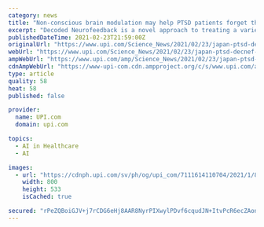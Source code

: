 ```yaml
---
category: news
title: "Non-conscious brain modulation may help PTSD patients forget their fears"
excerpt: "Decoded Neurofeedback is a novel approach to treating a variety neurological disorders using a combination of artificial intelligence and brain scanning technology, and new research suggests it may help PTSD patients."
publishedDateTime: 2021-02-23T21:59:00Z
originalUrl: "https://www.upi.com/Science_News/2021/02/23/japan-ptsd-decnef-brain-modulation/7111614110704/"
webUrl: "https://www.upi.com/Science_News/2021/02/23/japan-ptsd-decnef-brain-modulation/7111614110704/"
ampWebUrl: "https://www.upi.com/amp/Science_News/2021/02/23/japan-ptsd-decnef-brain-modulation/7111614110704/"
cdnAmpWebUrl: "https://www-upi-com.cdn.ampproject.org/c/s/www.upi.com/amp/Science_News/2021/02/23/japan-ptsd-decnef-brain-modulation/7111614110704/"
type: article
quality: 58
heat: 58
published: false

provider:
  name: UPI.com
  domain: upi.com

topics:
  - AI in Healthcare
  - AI

images:
  - url: "https://cdnph.upi.com/sv/ph/og/upi_com/7111614110704/2021/1/87b468f5710bda864329c69d16bcec28/v1.5/Non-conscious-brain-modulation-may-help-PTSD-patients-forget-their-fears.jpg"
    width: 800
    height: 533
    isCached: true

secured: "rPeZQBoiGJV+j7rCDG6eHj8AAR8NyrPIXwylPDvf6cqudJN+ItvPcR6ecZAonG/3IY+Jm7+jcGwDxsgBHi/bQitC7GG5BGo+HQye81Mh2BCimnt4QzNkO/Q/0HGa+SZiMWJ//04vmlNIaCcUTqvKn5Duq0vtLvrjyqiQLyZffsV12KbknaFm2GeqyG7UB/UpD4fWtA86rK92Nc/XeUbSf7zrMv2HV07zk0qVE+2pPk3Eql23bKSLOyS0CVLGbJrhS1fKJb0wF16QBa2JsUFFWlneXrdh2dwxX4KUXYzr6VMjwrC7XqR1eCqLaIEUyjN1uZViofuVhxTje1SmjsI4g4JC5iHVR61z95o2JsAfLMs=;0hC/CsRr2Nd0C9rEK1rAGg=="
---
```


